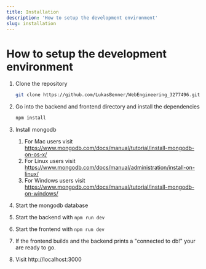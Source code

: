 ```yaml
---
title: Installation
description: 'How to setup the development environment'
slug: installation
---
```


# How to setup the development environment

1. Clone the repository
   ```bash
   git clone https://github.com/LukasBenner/WebEngineering_3277496.git
   ```
2. Go into the backend and frontend directory and install the dependencies
   ```bash
   npm install
   ```
3. Install mongodb
   1. For Mac users visit https://www.mongodb.com/docs/manual/tutorial/install-mongodb-on-os-x/
   2. For Linux users visit https://www.mongodb.com/docs/manual/administration/install-on-linux/
   3. For Windows users visit https://www.mongodb.com/docs/manual/tutorial/install-mongodb-on-windows/
4. Start the mongodb database

5. Start the backend with `npm run dev`
6. Start the frontend with `npm run dev`
7. If the frontend builds and the backend prints a "connected to db!" your are ready to go.
8. Visit http://localhost:3000
